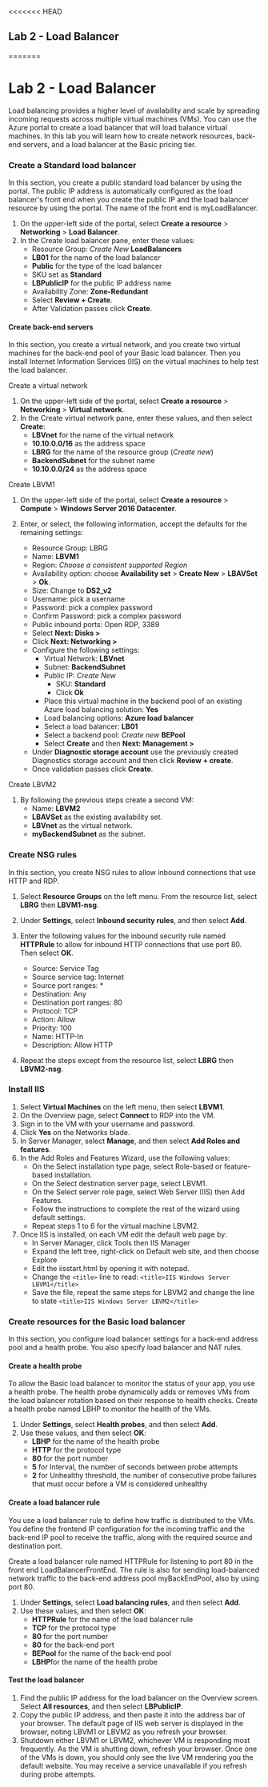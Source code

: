 <<<<<<< HEAD
## Lab 2 - Load Balancer
=======
# Lab 2 - Load Balancer

Load balancing provides a higher level of availability and scale by spreading incoming requests across multiple virtual machines (VMs). You can use the Azure portal to create a load balancer that will load balance virtual machines. In this lab you will learn how to create network resources, back-end servers, and a load balancer at the Basic pricing tier.

### Create a Standard load balancer
In this section, you create a public standard load balancer by using the portal. The public IP address is automatically configured as the load balancer's front end when you create the public IP and the load balancer resource by using the portal. The name of the front end is myLoadBalancer.
1.	On the upper-left side of the portal, select **Create a resource** > **Networking** > **Load Balancer**.
2.	In the Create load balancer pane, enter these values:
    * Resource Group: *Create New* **LoadBalancers**
    * **LB01** for the name of the load balancer
    * **Public** for the type of the load balancer
    * SKU set as **Standard**
    * **LBPublicIP** for the public IP address name 
    * Availability Zone: **Zone-Redundant**
    * Select **Review + Create**.
    * After Validation passes click **Create**.

#### Create back-end servers
In this section, you create a virtual network, and you create two virtual machines for the back-end pool of your Basic load balancer. Then you install Internet Information Services (IIS) on the virtual machines to help test the load balancer.

Create a virtual network
1.	On the upper-left side of the portal, select **Create a resource** > **Networking** > **Virtual network**.
2.	In the Create virtual network pane, enter these values, and then select **Create**:
    * **LBVnet** for the name of the virtual network
    * **10.10.0.0/16** as the address space
    * **LBRG** for the name of the resource group (*Create new*)
    * **BackendSubnet** for the subnet name
    * **10.10.0.0/24** as the address space

Create LBVM1
1.	On the upper-left side of the portal, select **Create a resource** > **Compute** > **Windows Server 2016 Datacenter**.
2.	Enter, or select, the following information, accept the defaults for the remaining settings:

    * Resource Group: LBRG
    * Name: **LBVM1**
    * Region: *Choose a consistent supported Region*
    * Availability option: choose **Availability set** > **Create New** > **LBAVSet** > **Ok**.
    * Size: Change to **DS2_v2**
    * Username: pick a username
    * Password: pick a complex password
    * Confirm Password: pick a complex password
    * Public inbound ports: Open RDP, 3389
    * Select **Next: Disks >**
    * Click **Next: Networking >**
    * Configure the following settings: 
        * Virtual Network: **LBVnet**
        * Subnet: **BackendSubnet**
        * Public IP: *Create New*
            * SKU: **Standard**
            * Click **Ok**
        * Place this virtual machine in the backend pool of an existing Azure load balancing solution: **Yes**
        * Load balancing options: **Azure load balancer**
        * Select a load balancer: **LB01**
        * Select a backend pool: *Create new* **BEPool**
        * Select **Create** and then **Next: Management >**
    * Under **Diagnostic storage account** use the previously created Diagnostics storage account and then click  **Review + create**.
    * Once validation passes click **Create**.



Create LBVM2
1.	By following the previous steps create a second VM:
    * Name: **LBVM2**
    * **LBAVSet** as the existing availability set.
    * **LBVnet** as the virtual network.
    * **myBackendSubnet** as the subnet.
 
### Create NSG rules
In this section, you create NSG rules to allow inbound connections that use HTTP and RDP.
1.	Select **Resource Groups** on the left menu. From the resource list, select **LBRG** then **LBVM1-nsg**.
2.	Under **Settings**, select **Inbound security rules**, and then select **Add**.
3.	Enter the following values for the inbound security rule named **HTTPRule** to allow for inbound HTTP connections that use port 80. Then select **OK**.
    * Source: Service Tag
    * Source service tag: Internet
    * Source port ranges: *
    * Destination: Any
    * Destination port ranges: 80
    * Protocol: TCP
    * Action: Allow 
    * Priority: 100
    * Name: HTTP-In
    * Description: Allow HTTP
 
4.	Repeat the steps except from the resource list, select **LBRG** then **LBVM2-nsg**.

### Install IIS
1.	Select **Virtual Machines** on the left menu, then select **LBVM1**. 
2.	On the Overview page, select **Connect** to RDP into the VM.
3.	Sign in to the VM with your username and password.
4.	Click **Yes** on the Networks blade.
5.	In Server Manager, select **Manage**, and then select **Add Roles and features**. 
6.	In the Add Roles and Features Wizard, use the following values:
    * On the Select installation type page, select Role-based or feature-based installation.
    * On the Select destination server page, select LBVM1.
    * On the Select server role page, select Web Server (IIS) then Add Features.
    * Follow the instructions to complete the rest of the wizard using default settings.
    * Repeat steps 1 to 6 for the virtual machine LBVM2.
7.	Once IIS is installed, on each VM edit the default web page by:
    * In Server Manager, click Tools then IIS Manager
    * Expand the left tree, right-click on Default web site, and then choose Explore
    * Edit the iisstart.html by opening it with notepad.
    * Change the `<title>` line to read: `<title>IIS Windows Server LBVM1</title>`
    * Save the file, repeat the same steps for LBVM2 and change the line to state `<title>IIS Windows Server LBVM2</title>`

### Create resources for the Basic load balancer
In this section, you configure load balancer settings for a back-end address pool and a health probe. You also specify load balancer and NAT rules.

#### Create a health probe
To allow the Basic load balancer to monitor the status of your app, you use a health probe. The health probe dynamically adds or removes VMs from the load balancer rotation based on their response to health checks. Create a health probe named LBHP to monitor the health of the VMs.
1.	Under **Settings**, select **Health probes**, and then select **Add**.
2.	Use these values, and then select **OK**:
    * **LBHP** for the name of the health probe
    * **HTTP** for the protocol type
    * **80** for the port number
    * **5** for Interval, the number of seconds between probe attempts
    * **2** for Unhealthy threshold, the number of consecutive probe failures that must occur before a VM is considered unhealthy
 
#### Create a load balancer rule
You use a load balancer rule to define how traffic is distributed to the VMs. You define the frontend IP configuration for the incoming traffic and the back-end IP pool to receive the traffic, along with the required source and destination port.

Create a load balancer rule named HTTPRule for listening to port 80 in the front end LoadBalancerFrontEnd. The rule is also for sending load-balanced network traffic to the back-end address pool myBackEndPool, also by using port 80.
1.	Under **Settings**, select **Load balancing rules**, and then select **Add**.
2.	Use these values, and then select **OK**:
    * **HTTPRule** for the name of the load balancer rule
    * **TCP** for the protocol type
    * **80** for the port number
    * **80** for the back-end port
    * **BEPool** for the name of the back-end pool
    * **LBHP**for the name of the health probe

#### Test the load balancer
1.	Find the public IP address for the load balancer on the Overview screen. Select **All resources**, and then select **LBPublicIP**.
2.	Copy the public IP address, and then paste it into the address bar of your browser. The default page of IIS web server is displayed in the browser, noting LBVM1 or LBVM2 as you refresh your browser.
3.	Shutdown either LBVM1 or LBVM2, whichever VM is responding most frequently.  As the VM is shutting down, refresh your browser.  Once one of the VMs is down, you should only see the live VM rendering you the default website.  You may receive a service unavailable if you refresh during probe attempts. 

